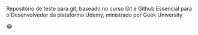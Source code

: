 Repositório de teste para git, baseado no curso Git e Github Essencial para o Desenvolvedor da plataforma Udemy, ministrado por Geek University


:joy:
